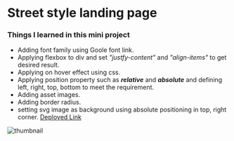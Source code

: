 # Street style landing page
### Things I learned in this mini project
* Adding font family using Goole font link.
* Applying flexbox to div and set _"justfy-content"_ and _"align-items"_ to get desired result.
* Applying on hover effect using css.
* Applying position property such as _**relative**_ and _**absolute**_ and defining left, right, top, bottom to meet the requirement.
* Adding asset images.
* Adding border radius.
* setting svg image as background using absolute positioning in top, right corner.
[Deployed Link](https://interior-design-landing-page-clone.netlify.app/)


![thumbnail](thumb.png)



